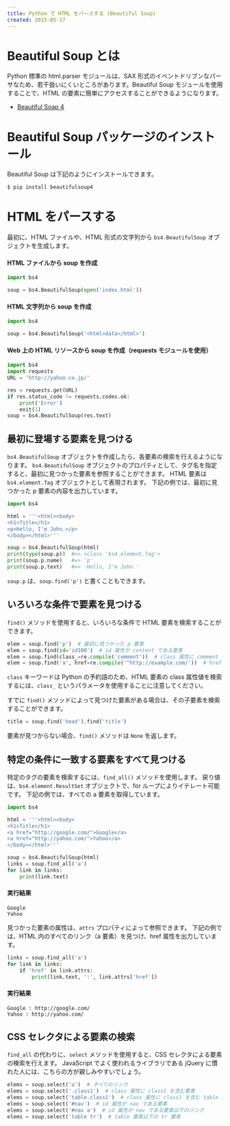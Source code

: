 ```yaml
---
title: Python で HTML をパースする (Beautiful Soup)
created: 2015-05-17
---
```


Beautiful Soup とは
===================

Python 標準の html.parser モジュールは、SAX 形式のイベントドリブンなパーサなため、若干扱いにくいところがあります。Beautiful Soup モジュールを使用することで、HTML の要素に簡単にアクセスすることができるようになります。

* [Beautiful Soap 4](http://www.crummy.com/software/BeautifulSoup/bs4/doc/)


Beautiful Soup パッケージのインストール
=======================================

Beautiful Soup は下記のようにインストールできます。

```sh
$ pip install beautifulsoup4
```

HTML をパースする
=================

最初に、HTML ファイルや、HTML 形式の文字列から ```bs4.BeautifulSoup``` オブジェクトを生成します。

#### HTML ファイルから soup を作成
```python
import bs4

soup = bs4.BeautifulSoup(open('index.html'))
```

#### HTML 文字列から soup を作成
```python
import bs4

soup = bs4.BeautifulSoup('<html>data</html>')
```

#### Web 上の HTML リソースから soup を作成（requests モジュールを使用）
```python
import bs4
import requests
URL = 'http://yahoo.co.jp/'

res = requests.get(URL)
if res.status_code != requests.codes.ok:
    print('Error')
    exit(1)
soup = bs4.BeautifulSoup(res.text)
```


最初に登場する要素を見つける
----------------------------
```bs4.BeautifulSoup``` オブジェクトを作成したら、各要素の検索を行えるようになります。
```bs4.BeautifulSoup``` オブジェクトのプロパティとして、タグ名を指定すると、最初に見つかった要素を参照することができます。
HTML 要素は ```bs4.element.Tag``` オブジェクトとして表現されます。
下記の例では、最初に見つかった p 要素の内容を出力しています。

```python
import bs4

html = '''<html><body>
<h1>Title</h1>
<p>Hello, I'm John.</p>
</body></html>'''

soup = bs4.BeautifulSoup(html)
print(type(soup.p))  #=> <class 'bs4.element.Tag'>
print(soup.p.name)   #=> 'p'
print(soup.p.text)   #=> 'Hello, I'm John.'
```

```soup.p``` は、```soup.find('p')``` と書くこともできます。

いろいろな条件で要素を見つける
------------------------------
```find()``` メソッドを使用すると、いろいろな条件で HTML 要素を検索することができます。

```python
elem = soup.find('p')  # 最初に見つかった p 要素
elem = soup.find(id='id100')  # id 属性が content である要素
elem = soup.find(class_=re.compile('comment'))  # class 属性に comment を含む要素
elem = soup.find('a', href=re.compile('^http://example.com/'))  # href に特定のドメイン名を含むリンク
```

```class``` キーワードは Python の予約語のため、HTML 要素の class 属性値を検索するには、```class_``` というパラメータを使用することに注意してください。

すでに ```find()``` メソッドによって見つけた要素がある場合は、その子要素を検索することができます。

```python
title = soup.find('head').find('title')
````

要素が見つからない場合、```find()``` メソッドは ```None``` を返します。


特定の条件に一致する要素をすべて見つける
----------------------------------------
特定のタグの要素を検索するには、```find_all()``` メソッドを使用します。
戻り値は、```bs4.element.ResultSet``` オブジェクトで、for ループによりイテレート可能です。
下記の例では、すべての a 要素を取得しています。

```python
import bs4

html = '''<html><body>
<h1>Title</h1>
<a href="http://google.com/">Google</a>
<a href="http://yahoo.com/">Yahoo</a>
</body></html>'''

soup = bs4.BeautifulSoup(html)
links = soup.find_all('a')
for link in links:
    print(link.text)
```

#### 実行結果
```
Google
Yahoo
```

見つかった要素の属性は、```attrs``` プロパティによって参照できます。
下記の例では、HTML 内のすべてのリンク（a 要素）を見つけ、href 属性を出力しています。

```python
links = soup.find_all('a')
for link in links:
    if 'href' in link.attrs:
        print(link.text, ':', link.attrs['href'])
```

#### 実行結果
```
Google : http://google.com/
Yahoo : http://yahoo.com/
```

CSS セレクタによる要素の検索
----------------------------
```find_all``` の代わりに、```select``` メソッドを使用すると、CSS セレクタによる要素の検索を行えます。
JavaScript でよく使われるライブラリである jQuery に慣れた人には、こちらの方が親しみやすいでしょう。

```python
elems = soup.select('a')  # すべてのリンク
elems = soup.select('.class1')  # class 属性に class1 を含む要素
elems = soup.select('table.class1')  # class 属性に class1 を含む table 要素
elems = soup.select('#nav')  # id 属性が nav である要素
elems = soup.select('#nav a')  # id 属性が nav である要素以下のリンク
elems = soup.select('table tr')  # table 要素以下の tr 要素
```

